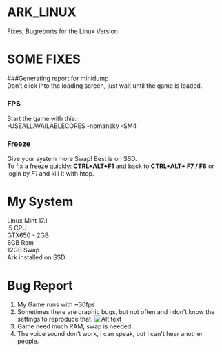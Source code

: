 # ARK_LINUX
Fixes, Bugreports for the Linux Version

# SOME FIXES
###Generating report for minidump  
Don’t click into the loading screen, just wait until the game is loaded.

### FPS
Start the game with this:  
-USEALLAVAILABLECORES -nomansky -SM4

### Freeze
Give your system more Swap! Best is on SSD.  
To fix a freeze quickly: **CTRL+ALT+F1** and back to **CTRL+ALT+ F7 / F8** or login by *F1* and kill it with htop.

# My System
Linux Mint 17.1  
i5 CPU  
GTX650 - 2GB  
8GB Ram  
12GB Swap  
Ark installed on SSD

# Bug Report
1. My Game runs with ~30fps
2. Sometimes there are graphic bugs, but not often and i don’t know the settings to reproduce that.
![Alt text](http://f.666kb.com/i/d10hv0rm5epau6rp7.png)
3. Game need much RAM, swap is needed.
4. The voice sound don’t work, I can speak, but I can't hear another people.
